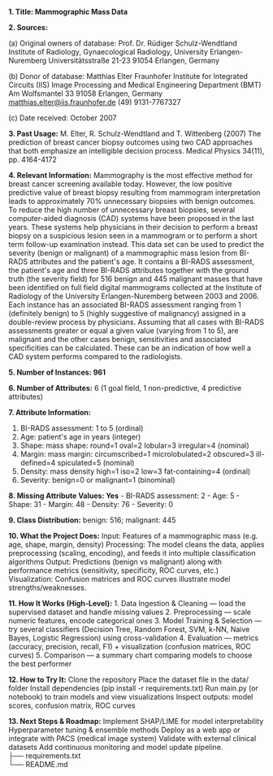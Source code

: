 **1. Title: Mammographic Mass Data**

**2. Sources:**

   (a) Original owners of database:
        Prof. Dr. Rüdiger Schulz-Wendtland
        Institute of Radiology, Gynaecological Radiology, University Erlangen-Nuremberg
        Universitätsstraße 21-23
        91054 Erlangen, Germany
        
   (b) Donor of database:
        Matthias Elter
        Fraunhofer Institute for Integrated Circuits (IIS)
        Image Processing and Medical Engineering Department (BMT) 
        Am Wolfsmantel 33
        91058 Erlangen, Germany
        matthias.elter@iis.fraunhofer.de
        (49) 9131-7767327 
        
   (c) Date received: October 2007
 
**3. Past Usage:**
    M. Elter, R. Schulz-Wendtland and T. Wittenberg (2007)
    The prediction of breast cancer biopsy outcomes using two CAD approaches that both emphasize an intelligible decision process.
    Medical Physics 34(11), pp. 4164-4172

**4. Relevant Information:**
    Mammography is the most effective method for breast cancer screening
    available today. However, the low positive predictive value of breast
    biopsy resulting from mammogram interpretation leads to approximately
    70% unnecessary biopsies with benign outcomes. To reduce the high
    number of unnecessary breast biopsies, several computer-aided diagnosis
    (CAD) systems have been proposed in the last years. These systems
    help physicians in their decision to perform a breast biopsy on a suspicious
    lesion seen in a mammogram or to perform a short term follow-up
    examination instead.
    This data set can be used to predict the severity (benign or malignant)
    of a mammographic mass lesion from BI-RADS attributes and the patient's age.
    It contains a BI-RADS assessment, the patient's age and three BI-RADS attributes
    together with the ground truth (the severity field) for 516 benign and
    445 malignant masses that have been identified on full field digital mammograms
    collected at the Institute of Radiology of the
    University Erlangen-Nuremberg between 2003 and 2006.
    Each instance has an associated BI-RADS assessment ranging from 1 (definitely benign)
    to 5 (highly suggestive of malignancy) assigned in a double-review process by
    physicians. Assuming that all cases with BI-RADS assessments greater or equal
    a given value (varying from 1 to 5), are malignant and the other cases benign,
    sensitivities and associated specificities can be calculated. These can be an
    indication of how well a CAD system performs compared to the radiologists.

**5. Number of Instances: 961**

**6. Number of Attributes:**
   6 (1 goal field, 1 non-predictive, 4 predictive attributes)

**7. Attribute Information:**
   1. BI-RADS assessment: 1 to 5 (ordinal)  
   2. Age: patient's age in years (integer)
   3. Shape: mass shape: round=1 oval=2 lobular=3 irregular=4 (nominal)
   4. Margin: mass margin: circumscribed=1 microlobulated=2 obscured=3 ill-defined=4 spiculated=5 (nominal)
   5. Density: mass density high=1 iso=2 low=3 fat-containing=4 (ordinal)
   6. Severity: benign=0 or malignant=1 (binominal)

**8. Missing Attribute Values: Yes**
    - BI-RADS assessment:    2
    - Age:                   5
    - Shape:                31
    - Margin:               48
    - Density:              76
    - Severity:              0

**9. Class Distribution:**
    benign: 516; malignant: 445

**10. What the Project Does:**
    Input: Features of a mammographic mass (e.g. age, shape, margin, density)
    Processing: The model cleans the data, applies preprocessing (scaling, encoding), and feeds it into multiple classification algorithms
    Output: Predictions (benign vs malignant) along with performance metrics (sensitivity, specificity, ROC curves, etc.)
    Visualization: Confusion matrices and ROC curves illustrate model strengths/weaknesses.

**11. How It Works (High-Level):**
    1. Data Ingestion & Cleaning — load the supervised dataset and handle missing values
    2. Preprocessing — scale numeric features, encode categorical ones
    3. Model Training & Selection — try several classifiers (Decision Tree, Random Forest, SVM, k-NN, Naive Bayes, Logistic Regression) using cross-validation
    4. Evaluation — metrics (accuracy, precision, recall, F1) + visualization (confusion matrices, ROC curves)
    5. Comparison — a summary chart comparing models to choose the best performer

**12. How to Try It:**
    Clone the repository
    Place the dataset file in the data/ folder
    Install dependencies (pip install -r requirements.txt)
    Run main.py (or notebook) to train models and view visualizations
    Inspect outputs: model scores, confusion matrix, ROC curves

**13. Next Steps & Roadmap:**
    Implement SHAP/LIME for model interpretability
    Hyperparameter tuning & ensemble methods
    Deploy as a web app or integrate with PACS (medical image system)
    Validate with external clinical datasets
    Add continuous monitoring and model update pipeline.     
├── requirements.txt   
└── README.md 
